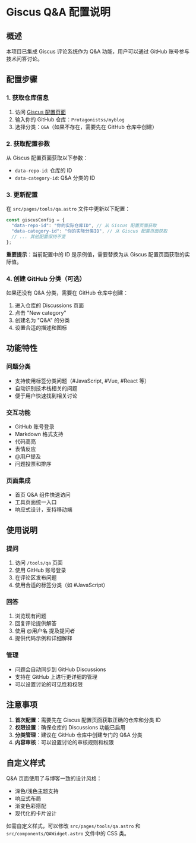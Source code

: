 # Giscus Q&A 配置说明

## 概述
本项目已集成 Giscus 评论系统作为 Q&A 功能，用户可以通过 GitHub 账号参与技术问答讨论。

## 配置步骤

### 1. 获取仓库信息
1. 访问 [Giscus 配置页面](https://giscus.app/zh-CN)
2. 输入你的 GitHub 仓库：`Protagonistss/myblog`
3. 选择分类：`Q&A`（如果不存在，需要先在 GitHub 仓库中创建）

### 2. 获取配置参数
从 Giscus 配置页面获取以下参数：
- `data-repo-id`: 仓库的 ID
- `data-category-id`: Q&A 分类的 ID

### 3. 更新配置
在 `src/pages/tools/qa.astro` 文件中更新以下配置：

```javascript
const giscusConfig = {
  "data-repo-id": "你的实际仓库ID", // 从 Giscus 配置页面获取
  "data-category-id": "你的实际分类ID", // 从 Giscus 配置页面获取
  // ... 其他配置保持不变
};
```

**重要提示**：当前配置中的 ID 是示例值，需要替换为从 Giscus 配置页面获取的实际值。

### 4. 创建 GitHub 分类（可选）
如果还没有 Q&A 分类，需要在 GitHub 仓库中创建：
1. 进入仓库的 Discussions 页面
2. 点击 "New category"
3. 创建名为 "Q&A" 的分类
4. 设置合适的描述和图标

## 功能特性

### 问题分类
- 支持使用标签分类问题（#JavaScript, #Vue, #React 等）
- 自动识别技术栈相关的问题
- 便于用户快速找到相关讨论

### 交互功能
- GitHub 账号登录
- Markdown 格式支持
- 代码高亮
- 表情反应
- @用户提及
- 问题投票和排序

### 页面集成
- 首页 Q&A 组件快速访问
- 工具页面统一入口
- 响应式设计，支持移动端

## 使用说明

### 提问
1. 访问 `/tools/qa` 页面
2. 使用 GitHub 账号登录
3. 在评论区发布问题
4. 使用合适的标签分类（如 #JavaScript）

### 回答
1. 浏览现有问题
2. 回复评论提供解答
3. 使用 @用户名 提及提问者
4. 提供代码示例和详细解释

### 管理
- 问题会自动同步到 GitHub Discussions
- 支持在 GitHub 上进行更详细的管理
- 可以设置讨论的可见性和权限

## 注意事项

1. **首次配置**：需要先在 Giscus 配置页面获取正确的仓库和分类 ID
2. **权限设置**：确保仓库的 Discussions 功能已启用
3. **分类管理**：建议在 GitHub 仓库中创建专门的 Q&A 分类
4. **内容审核**：可以设置讨论的审核规则和权限

## 自定义样式

Q&A 页面使用了与博客一致的设计风格：
- 深色/浅色主题支持
- 响应式布局
- 渐变色彩搭配
- 现代化的卡片设计

如需自定义样式，可以修改 `src/pages/tools/qa.astro` 和 `src/components/QAWidget.astro` 文件中的 CSS 类。
